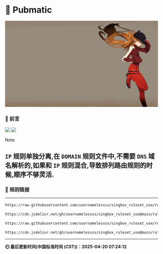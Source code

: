 
# 🧸 Pubmatic
![](https://raw.githubusercontent.com/usernamelessss/picture-bed/main/images/202504042256831.jpg)
### 📣 前言
![](https://shields.io/badge/-移除重复规则-ff69b4) ![](https://shields.io/badge/-IP&nbsp;规则单独存放不与&nbsp;DOMAIN&nbsp;等混合-green)
> [!NOTE]
**`IP` 规则单独分离,在 `DOMAIN` 规则文件中,不需要 `DNS` 域名解析的,如果和 `IP` 规则混合,导致排列路由规则的时候,顺序不够灵活.**
---

###  🔗 规则链接
---

```url
https://raw.githubusercontent.com/usernamelessss/singbox_ruleset_use/refs/heads/main/rule/Pubmatic/Pubmatic_No_IP.json
```

```url
https://cdn.jsdelivr.net/gh/usernamelessss/singbox_ruleset_use@main/rule/Pubmatic/Pubmatic_No_IP.json
```

```url
https://raw.githubusercontent.com/usernamelessss/singbox_ruleset_use/refs/heads/main/rule/Pubmatic/Pubmatic_No_IP.srs
```

```url
https://cdn.jsdelivr.net/gh/usernamelessss/singbox_ruleset_use@main/rule/Pubmatic/Pubmatic_No_IP.srs
```

---
**⏲️ 最后更新时间(中国标准时间 (CST))：2025-04-20 07:24:12**